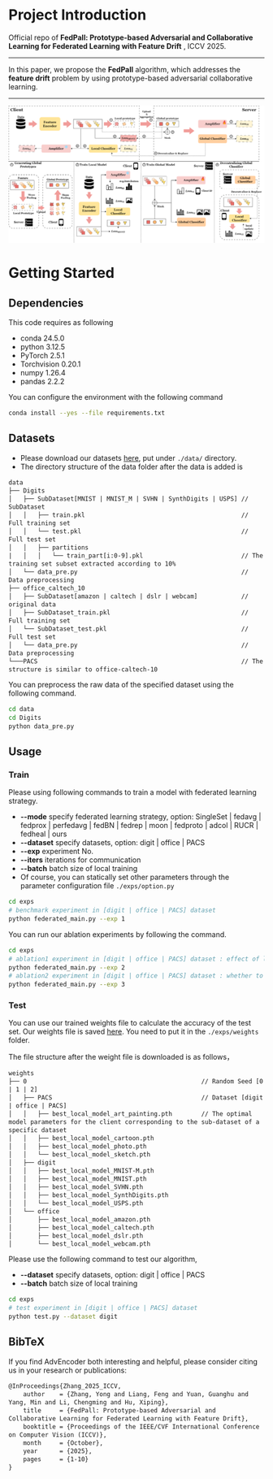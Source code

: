 # **Project Introduction**
Official repo of **FedPall: Prototype-based Adversarial and Collaborative Learning for Federated Learning with Feature Drift** , ICCV 2025.
***
In this paper, we propose the **FedPall** algorithm, which addresses the **feature drift** problem by using prototype-based adversarial collaborative learning.
***
![overview](./assets/overview.png)
# **Getting Started**
## **Dependencies**
This code requires as following
- conda 24.5.0
- python 3.12.5
- PyTorch 2.5.1
- Torchvision 0.20.1
- numpy 1.26.4
- pandas 2.2.2

You can configure the environment with the following command
```bash
conda install --yes --file requirements.txt
```
## Datasets
- Please download our datasets [here](https://drive.google.com/drive/folders/1xLxaz3zJRqZbTVDzkoAoWZiX50gwZI_4?usp=sharing), put under `./data/` directory.
- The directory structure of the data folder after the data is added is
```.
data
├── Digits
│   ├── SubDataset[MNIST | MNIST_M | SVHN | SynthDigits | USPS] // SubDataset
│   │   ├── train.pkl                                           // Full training set
│   │   └── test.pkl                                            // Full test set
│   │   ├── partitions
|   │   │   └── train_part[i:0-9].pkl                           // The training set subset extracted according to 10%
│   └── data_pre.py                                             // Data preprocessing
├── office_caltech_10
│   ├── SubDataset[amazon | caltech | dslr | webcam]            // original data
│   ├── SubDataset_train.pkl                                    // Full training set
│   └── SubDataset_test.pkl                                     // Full test set
│   └── data_pre.py                                             // Data preprocessing
└───PACS                                                        // The structure is similar to office-caltech-10
```
You can preprocess the raw data of the specified dataset using the following command.
```bash
cd data
cd Digits
python data_pre.py
```
## Usage
### Train
Please using following commands to train a model with federated learning strategy.
- **--mode** specify federated learning strategy, option: SingleSet | fedavg | fedprox | perfedavg | fedBN | fedrep | moon | fedproto | adcol | RUCR | fedheal | ours
- **--dataset** specify datasets, option: digit | office | PACS
- **--exp** experiment No.
- **--iters** iterations for communication
- **--batch** batch size of local training
- Of course, you can statically set other parameters through the parameter configuration file `./exps/option.py`
```bash
cd exps
# benchmark experiment in [digit | office | PACS] dataset
python federated_main.py --exp 1
```
You can run our ablation experiments by following the command.
```bash
cd exps
# ablation1 experiment in [digit | office | PACS] dataset : effect of loss combination
python federated_main.py --exp 2
# ablation2 experiment in [digit | office | PACS] dataset : whether to replace the local classifier
python federated_main.py --exp 3
```

### Test
You can use our trained weights file to calculate the accuracy of the test set. Our weights file is saved [here](https://drive.google.com/drive/folders/1bUJ-fwX2njgZnRDDjaDP0OXGTJc957Aw?usp=sharing). You need to put it in the ```./exps/weights``` folder.

The file structure after the weight file is downloaded is as follows，
```.
weights
├── 0                                                // Random Seed [0 | 1 | 2]
│   ├── PACS                                         // Dataset [digit | office | PACS]
│   │   ├── best_local_model_art_painting.pth        // The optimal model parameters for the client corresponding to the sub-dataset of a specific dataset
│   │   ├── best_local_model_cartoon.pth
│   │   ├── best_local_model_photo.pth
│   │   └── best_local_model_sketch.pth
│   ├── digit
│   │   ├── best_local_model_MNIST-M.pth
│   │   ├── best_local_model_MNIST.pth
│   │   ├── best_local_model_SVHN.pth
│   │   ├── best_local_model_SynthDigits.pth
│   │   └── best_local_model_USPS.pth
│   └── office
│       ├── best_local_model_amazon.pth
│       ├── best_local_model_caltech.pth
│       ├── best_local_model_dslr.pth
│       └── best_local_model_webcam.pth
```
Please use the following command to test our algorithm,
- **--dataset** specify datasets, option: digit | office | PACS
- **--batch** batch size of local training
```bash
cd exps
# test experiment in [digit | office | PACS] dataset
python test.py --dataset digit
```
## BibTeX
If you find AdvEncoder both interesting and helpful, please consider citing us in your research or publications:
```
@InProceedings{Zhang_2025_ICCV,
    author    = {Zhang, Yong and Liang, Feng and Yuan, Guanghu and Yang, Min and Li, Chengming and Hu, Xiping},
    title     = {FedPall: Prototype-based Adversarial and Collaborative Learning for Federated Learning with Feature Drift},
    booktitle = {Proceedings of the IEEE/CVF International Conference on Computer Vision (ICCV)},
    month     = {October},
    year      = {2025},
    pages     = {1-10}
}
```
